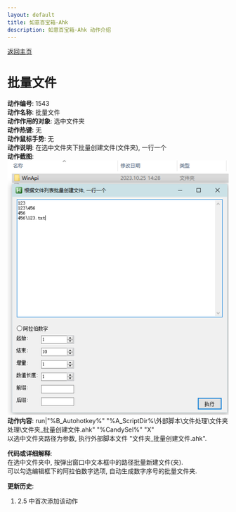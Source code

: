 ```yaml
---
layout: default
title: 如意百宝箱-Ahk
description: 如意百宝箱-Ahk 动作介绍
---
```

<link rel="stylesheet" href="../actions/css/atom-one-light.min.css">
<script src="../actions/js/highlight.min.js"></script>
<script>hljs.highlightAll();</script>

[返回主页](../index.md)

# [](#header-2) 批量文件

**动作编号**: 1543  
**动作名称**: 批量文件  
**动作作用的对象**: 选中文件夹  
**动作热键**: 无  
**动作鼠标手势**: 无  
**动作说明**: 在选中文件夹下批量创建文件(文件夹), 一行一个  
**动作截图**:   
  ![批量文件](img1/1543.png)  
**动作内容**: run|"%B_Autohotkey%" "%A_ScriptDir%\外部脚本\文件处理\文件夹处理\文件夹_批量创建文件.ahk" "%CandySel%" "X"  
以选中文件夹路径为参数, 执行外部脚本文件 "文件夹_批量创建文件.ahk".   

**代码或详细解释**:  
在选中文件夹中, 按弹出窗口中文本框中的路径批量新建文件(夹).  
可以勾选编辑框下的阿拉伯数字选项, 自动生成数字序号的批量文件夹.  

**更新历史**:  
1. 2.5 中首次添加该动作